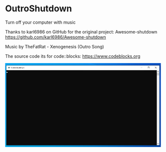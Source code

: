 # OutroShutdown
Turn off your computer with music

Thanks to karl6986 on GitHub for the original project: Awesome-shutdown
https://github.com/karl6986/Awesome-shutdown

Music by TheFatRat - Xenogenesis (Outro Song)

The source code its for code::blocks: https://www.codeblocks.org

![screenshot](https://github.com/emil35i5/OutroShutdown/blob/fb4a8f9b77b3b1adaf3e62f6f49f74cb99610812/screenshot.jpg)
